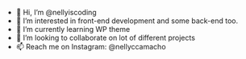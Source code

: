 - 👋 Hi, I’m @nellyiscoding
- 👀 I’m interested in front-end development and some back-end too.
- 🌱 I’m currently learning WP theme
- 💞️ I’m looking to collaborate on lot of different projects
- 📫 Reach me on Instagram: @nellyccamacho

<!---
nellyiscoding/nellyiscoding is a ✨ special ✨ repository because its `README.md` (this file) appears on your GitHub profile.
You can click the Preview link to take a look at your changes.
--->
